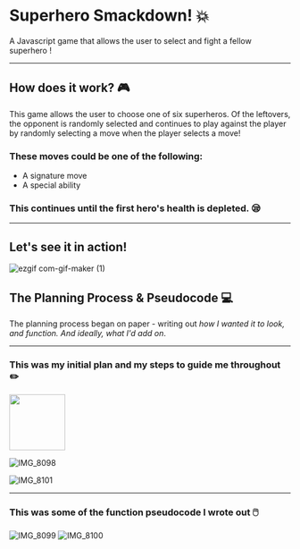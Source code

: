 # Superhero Smackdown! 💥
A Javascript game that allows the user to select and fight a fellow superhero !

---
## How does it work? 🎮

This game allows the user to choose one of six superheros. Of the leftovers, the opponent is randomly selected and continues to play against the player by randomly selecting a move when the player selects a move!

### These moves could be one of the following:

- A signature move
- A special ability

### This continues until the first hero's health is depleted. 😪

---
## Let's see it in action!

![ezgif com-gif-maker (1)](https://user-images.githubusercontent.com/119801701/216597995-5e2a79da-9537-4cba-b8b9-5ec121af49e7.gif)

## The Planning Process & Pseudocode 💻

The planning process began on paper - writing out *how I wanted it to look, and function. And ideally, what I'd add on*.

---

### This was my initial plan and my steps to guide me throughout ✏️

<img src="(https://user-images.githubusercontent.com/119801701/216599873-575082e4-e6a2-4205-a1b0-af17793cc209.jpg" width="100" height="100">

![IMG_8098](https://user-images.githubusercontent.com/119801701/216599962-81ca7686-8134-44a3-81ed-c303e225d2ef.jpg)

![IMG_8101](https://user-images.githubusercontent.com/119801701/216600024-57e2b6d2-2b35-4cae-aada-b498ec38b82b.jpg)

---

### This was some of the function pseudocode I wrote out 🖱️


![IMG_8099](https://user-images.githubusercontent.com/119801701/216600424-a0cdde34-2c60-4911-8074-11ba9e45d0ae.jpg)
![IMG_8100](https://user-images.githubusercontent.com/119801701/216600444-5a3b91f9-a315-4cc3-9db1-382e6fea94a1.jpg)


